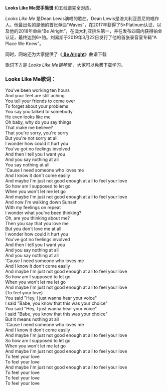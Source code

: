 

**Looks Like Me双手简谱** 和五线谱完全对应。

_Looks Like Me_ 是Dean Lewis演唱的歌曲。Dean
Lewis是澳大利亚悉尼的唱作人。他最出名的是他的首张单曲“Waves”，在2017年获得了5×Platinum认证，以及他的2018年单曲“Be
Alright”，在澳大利亚排名第一，并在发布四周内获得铂金认证，最终达到6×铂。刘易斯于2019年3月22日发行了他的首张录音室专辑“A Place We
Knew”。

同时，网站还为大家提供了《[ **Be Alright**](Music-9925-Be-Alright-Dean-Lewis.html "Be
Alright")》曲谱下载

歌词下方是 _Looks Like Me钢琴谱_ ，大家可以免费下载学习。

### Looks Like Me歌词：

You've been working ten hours  
And your feet are still aching  
You tell your friends to come over  
To forget about your problems  
You say you talked to somebody  
He even looks like me  
Oh baby, why do you say things  
That make me believe?  
That you're sorry, you're sorry  
But you're not sorry at all  
I wonder how could it hurt you  
You've got no feelings involved  
And then I tell you I want you  
And you say nothing at all  
You say nothing at all  
'Cause I need someone who loves me  
And I know it don't come easily  
And maybe I'm just not good enough at all to feel your love  
So how am I supposed to let go  
When you won't let me let go  
And maybe I'm just not good enough at all to feel your love  
And now I'm walking down Sunset  
With my feelings on repeat  
I wonder what you've been thinking?  
Oh, are you thinking about me?  
Then you say that you love me  
But you don't love me at all  
I wonder how could it hurt you  
You've got no feelings involved  
And then I tell you I want you  
And you say nothing at all  
And you say nothing at all  
'Cause I need someone who loves me  
And I know it don't come easily  
And maybe I'm just not good enough at all to feel your love  
So how am I supposed to let go  
When you won't let me let go  
And maybe I'm just not good enough at all to feel your love  
(To feel your love)  
You said "Hey, I just wanna hear your voice"  
I said "Babe, you know that this was your choice"  
You said "Hey, I just wanna hear your voice"  
I said "Babe, you know that this was your choice"  
But it means nothing at all  
'Cause I need someone who loves me  
And I know it don't come easily  
And maybe I'm just not good enough at all to feel your love  
So how am I supposed to let go  
When you won't let me let go  
And maybe I'm just not good enough at all to feel your love  
To feel your love  
To feel your love  
And maybe I'm just not good enough at all to feel your love  
To feel your love  
To feel your love  
To feel your love

